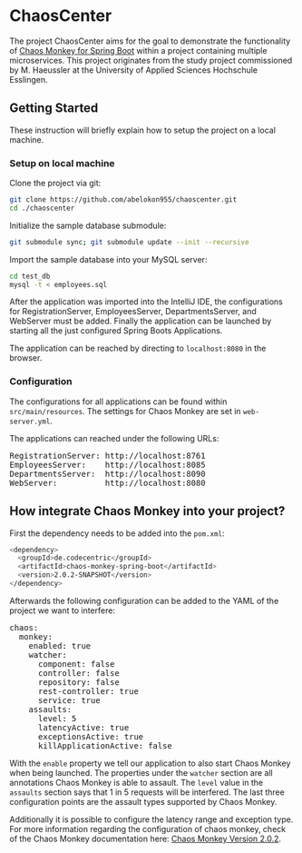 # ChaosCenter

The project ChaosCenter aims for the goal to demonstrate the functionality of [Chaos Monkey for Spring Boot](https://github.com/codecentric/chaos-monkey-spring-boot) within a project containing multiple microservices.
This project originates from the study project commissioned by M. Haeussler at the University of Applied Sciences Hochschule Esslingen.

## Getting Started

These instruction will briefly explain how to setup the project on a local machine.

### Setup on local machine

Clone the project via git:

```sh
git clone https://github.com/abelokon955/chaoscenter.git
cd ./chaoscenter
```

Initialize the sample database submodule:

```sh
git submodule sync; git submodule update --init --recursive
```

Import the sample database into your MySQL server:

```sh
cd test_db
mysql -t < employees.sql
```

After the application was imported into the IntelliJ IDE, the configurations for RegistrationServer, EmployeesServer, DepartmentsServer, and WebServer must be added. Finally the application can be launched by starting all the just configured Spring Boots Applications.

The application can be reached by directing to `localhost:8080` in the browser.

### Configuration

The configurations for all applications can be found within `src/main/resources`. The settings for Chaos Monkey are set in `web-server.yml`.

The applications can reached under the following URLs:

<pre>
RegistrationServer: http://localhost:8761
EmployeesServer:    http://localhost:8085
DepartmentsServer:  http://localhost:8090
WebServer:          http://localhost:8080
</pre>

## How integrate Chaos Monkey into your project?

First the dependency needs to be added into the `pom.xml`:

```sh
<dependency>
  <groupId>de.codecentric</groupId>
  <artifactId>chaos-monkey-spring-boot</artifactId>
  <version>2.0.2-SNAPSHOT</version>
</dependency>
```

Afterwards the following configuration can be added to the YAML of the project we want to interfere:

<pre>
chaos:
  monkey:
    enabled: true
    watcher:
      component: false
      controller: false
      repository: false
      rest-controller: true
      service: true
    assaults:
      level: 5
      latencyActive: true
      exceptionsActive: true
      killApplicationActive: false
</pre>

With the `enable` property we tell our application to also start Chaos Monkey when being launched.
The properties under the `watcher` section are all annotations Chaos Monkey is able to assault. 
The `level` value in the `assaults` section  says that 1 in 5 requests will be interfered. 
The last three configuration points are the assault types supported by Chaos Monkey.

Additionally it is possible to configure the latency range and exception type. For more information
regarding the configuration of chaos monkey, check  of the Chaos
Monkey documentation here: [Chaos Monkey Version 2.0.2](https://codecentric.github.io/chaos-monkey-spring-boot/2.0.2/#_properties).